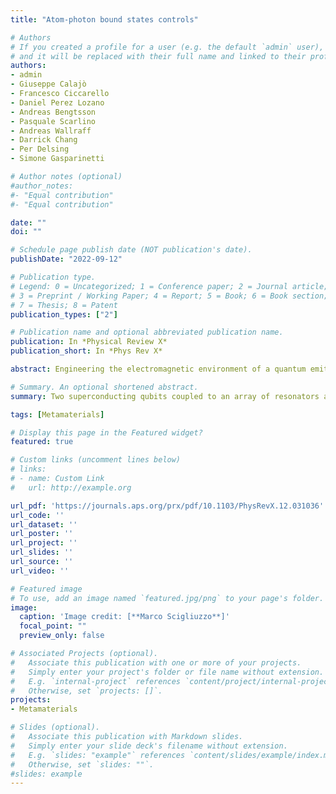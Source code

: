 ```yaml
---
title: "Atom-photon bound states controls"

# Authors
# If you created a profile for a user (e.g. the default `admin` user), write the username (folder name) here
# and it will be replaced with their full name and linked to their profile.
authors:
- admin
- Giuseppe Calajò
- Francesco Ciccarello
- Daniel Perez Lozano
- Andreas Bengtsson
- Pasquale Scarlino
- Andreas Wallraff
- Darrick Chang
- Per Delsing
- Simone Gasparinetti

# Author notes (optional)
#author_notes:
#- "Equal contribution"
#- "Equal contribution"

date: ""
doi: ""

# Schedule page publish date (NOT publication's date).
publishDate: "2022-09-12"

# Publication type.
# Legend: 0 = Uncategorized; 1 = Conference paper; 2 = Journal article;
# 3 = Preprint / Working Paper; 4 = Report; 5 = Book; 6 = Book section;
# 7 = Thesis; 8 = Patent
publication_types: ["2"]

# Publication name and optional abbreviated publication name.
publication: In *Physical Review X*
publication_short: In *Phys Rev X*

abstract: Engineering the electromagnetic environment of a quantum emitter gives rise to a plethora of exotic light-matter interactions. In particular, photonic lattices can seed long-lived atom-photon bound states inside photonic band gaps. Here, we report on the concept and implementation of a novel microwave architecture consisting of an array of compact superconducting resonators in which we have embedded two frequency-tunable artificial atoms. We study the atom-field interaction and access previously unexplored coupling regimes, in both the single- and double-excitation subspace. In addition, we demonstrate coherent interactions between two atom-photon bound states, in both resonant and dispersive regimes, that are suitable for the implementation of swap and cz two-qubit gates. The presented architecture holds promise for quantum simulation with tunable-range interactions and photon transport experiments in the nonlinear regime.

# Summary. An optional shortened abstract.
summary: Two superconducting qubits coupled to an array of resonators are dressed by two photonic clouds. An architecture that could be used for quantum simulation of spin models.

tags: [Metamaterials]

# Display this page in the Featured widget?
featured: true

# Custom links (uncomment lines below)
# links:
# - name: Custom Link
#   url: http://example.org

url_pdf: 'https://journals.aps.org/prx/pdf/10.1103/PhysRevX.12.031036'
url_code: ''
url_dataset: ''
url_poster: ''
url_project: ''
url_slides: ''
url_source: ''
url_video: ''

# Featured image
# To use, add an image named `featured.jpg/png` to your page's folder.
image:
  caption: 'Image credit: [**Marco Scigliuzzo**]'
  focal_point: ""
  preview_only: false

# Associated Projects (optional).
#   Associate this publication with one or more of your projects.
#   Simply enter your project's folder or file name without extension.
#   E.g. `internal-project` references `content/project/internal-project/index.md`.
#   Otherwise, set `projects: []`.
projects:
- Metamaterials

# Slides (optional).
#   Associate this publication with Markdown slides.
#   Simply enter your slide deck's filename without extension.
#   E.g. `slides: "example"` references `content/slides/example/index.md`.
#   Otherwise, set `slides: ""`.
#slides: example
---
```

